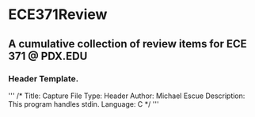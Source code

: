 # ECE371Review
## A cumulative collection of review items for ECE 371 @ PDX.EDU

### Header Template.
'''
/*
Title: Capture
File Type: Header
Author: Michael Escue
Description: This program handles stdin.
Language: C
*/
'''
